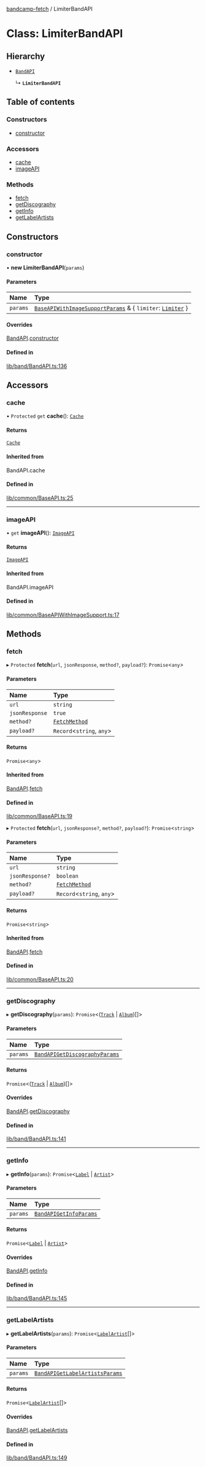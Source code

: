 [bandcamp-fetch](../README.md) / LimiterBandAPI

# Class: LimiterBandAPI

## Hierarchy

- [`BandAPI`](BandAPI.md)

  ↳ **`LimiterBandAPI`**

## Table of contents

### Constructors

- [constructor](LimiterBandAPI.md#constructor)

### Accessors

- [cache](LimiterBandAPI.md#cache)
- [imageAPI](LimiterBandAPI.md#imageapi)

### Methods

- [fetch](LimiterBandAPI.md#fetch)
- [getDiscography](LimiterBandAPI.md#getdiscography)
- [getInfo](LimiterBandAPI.md#getinfo)
- [getLabelArtists](LimiterBandAPI.md#getlabelartists)

## Constructors

### constructor

• **new LimiterBandAPI**(`params`)

#### Parameters

| Name | Type |
| :------ | :------ |
| `params` | [`BaseAPIWithImageSupportParams`](../interfaces/BaseAPIWithImageSupportParams.md) & { `limiter`: [`Limiter`](Limiter.md)  } |

#### Overrides

[BandAPI](BandAPI.md).[constructor](BandAPI.md#constructor)

#### Defined in

[lib/band/BandAPI.ts:136](https://github.com/patrickkfkan/bandcamp-fetch/blob/7815c68/src/lib/band/BandAPI.ts#L136)

## Accessors

### cache

• `Protected` `get` **cache**(): [`Cache`](Cache.md)

#### Returns

[`Cache`](Cache.md)

#### Inherited from

BandAPI.cache

#### Defined in

[lib/common/BaseAPI.ts:25](https://github.com/patrickkfkan/bandcamp-fetch/blob/7815c68/src/lib/common/BaseAPI.ts#L25)

___

### imageAPI

• `get` **imageAPI**(): [`ImageAPI`](ImageAPI.md)

#### Returns

[`ImageAPI`](ImageAPI.md)

#### Inherited from

BandAPI.imageAPI

#### Defined in

[lib/common/BaseAPIWithImageSupport.ts:17](https://github.com/patrickkfkan/bandcamp-fetch/blob/7815c68/src/lib/common/BaseAPIWithImageSupport.ts#L17)

## Methods

### fetch

▸ `Protected` **fetch**(`url`, `jsonResponse`, `method?`, `payload?`): `Promise`<`any`\>

#### Parameters

| Name | Type |
| :------ | :------ |
| `url` | `string` |
| `jsonResponse` | ``true`` |
| `method?` | [`FetchMethod`](../enums/FetchMethod.md) |
| `payload?` | `Record`<`string`, `any`\> |

#### Returns

`Promise`<`any`\>

#### Inherited from

[BandAPI](BandAPI.md).[fetch](BandAPI.md#fetch)

#### Defined in

[lib/common/BaseAPI.ts:19](https://github.com/patrickkfkan/bandcamp-fetch/blob/7815c68/src/lib/common/BaseAPI.ts#L19)

▸ `Protected` **fetch**(`url`, `jsonResponse?`, `method?`, `payload?`): `Promise`<`string`\>

#### Parameters

| Name | Type |
| :------ | :------ |
| `url` | `string` |
| `jsonResponse?` | `boolean` |
| `method?` | [`FetchMethod`](../enums/FetchMethod.md) |
| `payload?` | `Record`<`string`, `any`\> |

#### Returns

`Promise`<`string`\>

#### Inherited from

[BandAPI](BandAPI.md).[fetch](BandAPI.md#fetch)

#### Defined in

[lib/common/BaseAPI.ts:20](https://github.com/patrickkfkan/bandcamp-fetch/blob/7815c68/src/lib/common/BaseAPI.ts#L20)

___

### getDiscography

▸ **getDiscography**(`params`): `Promise`<([`Track`](../interfaces/Track.md) \| [`Album`](../interfaces/Album.md))[]\>

#### Parameters

| Name | Type |
| :------ | :------ |
| `params` | [`BandAPIGetDiscographyParams`](../interfaces/BandAPIGetDiscographyParams.md) |

#### Returns

`Promise`<([`Track`](../interfaces/Track.md) \| [`Album`](../interfaces/Album.md))[]\>

#### Overrides

[BandAPI](BandAPI.md).[getDiscography](BandAPI.md#getdiscography)

#### Defined in

[lib/band/BandAPI.ts:141](https://github.com/patrickkfkan/bandcamp-fetch/blob/7815c68/src/lib/band/BandAPI.ts#L141)

___

### getInfo

▸ **getInfo**(`params`): `Promise`<[`Label`](../interfaces/Label.md) \| [`Artist`](../interfaces/Artist.md)\>

#### Parameters

| Name | Type |
| :------ | :------ |
| `params` | [`BandAPIGetInfoParams`](../interfaces/BandAPIGetInfoParams.md) |

#### Returns

`Promise`<[`Label`](../interfaces/Label.md) \| [`Artist`](../interfaces/Artist.md)\>

#### Overrides

[BandAPI](BandAPI.md).[getInfo](BandAPI.md#getinfo)

#### Defined in

[lib/band/BandAPI.ts:145](https://github.com/patrickkfkan/bandcamp-fetch/blob/7815c68/src/lib/band/BandAPI.ts#L145)

___

### getLabelArtists

▸ **getLabelArtists**(`params`): `Promise`<[`LabelArtist`](../README.md#labelartist)[]\>

#### Parameters

| Name | Type |
| :------ | :------ |
| `params` | [`BandAPIGetLabelArtistsParams`](../interfaces/BandAPIGetLabelArtistsParams.md) |

#### Returns

`Promise`<[`LabelArtist`](../README.md#labelartist)[]\>

#### Overrides

[BandAPI](BandAPI.md).[getLabelArtists](BandAPI.md#getlabelartists)

#### Defined in

[lib/band/BandAPI.ts:149](https://github.com/patrickkfkan/bandcamp-fetch/blob/7815c68/src/lib/band/BandAPI.ts#L149)
